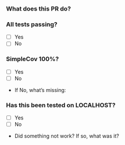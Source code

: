 ### What does this PR do?


### All tests passing?
- [ ] Yes
- [ ] No

### SimpleCov 100%?
- [ ] Yes
- [ ] No
- If No, what’s missing:

### Has this been tested on LOCALHOST?
- [ ] Yes
- [ ] No
- Did something not work? If so, what was it?
